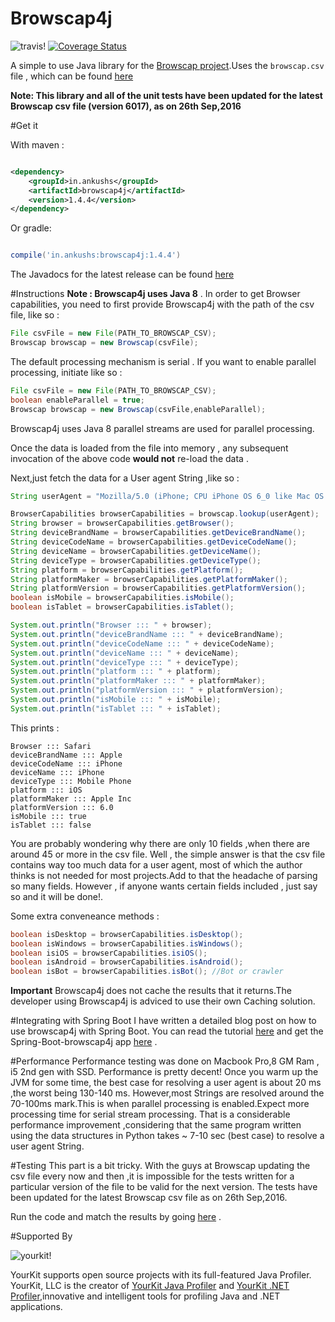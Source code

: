 # Browscap4j

![travis!](https://travis-ci.org/ankushs92/Browscap4j.svg?branch=master "travis")
[![Coverage Status](https://coveralls.io/repos/github/ankushs92/Browscap4j/badge.svg?branch=master)](https://coveralls.io/github/ankushs92/Browscap4j?branch=master)

A simple to use Java library for the [Browscap project](http://browscap.org/).Uses the `browscap.csv` file , which can be found [here](http://browscap.org/stream?q=BrowsCapCSV)

**Note: This library and all of the unit tests have been updated for the latest Browscap csv file (version 6017), as on 26th Sep,2016**

#Get it 

With maven :

```xml

<dependency>
	<groupId>in.ankushs</groupId>
	<artifactId>browscap4j</artifactId>
	<version>1.4.4</version>
</dependency>

```

Or gradle:

```groovy

compile('in.ankushs:browscap4j:1.4.4')

```

The Javadocs for the latest release can be found [here](http://www.javadoc.io/doc/in.ankushs/browscap4j/1.4.4)

#Instructions
**Note : Browscap4j uses Java 8** .
In order to get Browser capabilities, you need to first provide Browscap4j with the path of the csv file, like so :

```java
File csvFile = new File(PATH_TO_BROWSCAP_CSV);
Browscap browscap = new Browscap(csvFile);
```
The default processing mechanism is serial . If you want to enable parallel processing, initiate like so :

```java
File csvFile = new File(PATH_TO_BROWSCAP_CSV);
boolean enableParallel = true;
Browscap browscap = new Browscap(csvFile,enableParallel);
```

Browscap4j uses Java 8 parallel streams are used for parallel processing.

Once the data is loaded from the file into memory , any subsequent invocation of the above code **would not** re-load the data . 

Next,just fetch the data for a User agent String ,like so :

```java
String userAgent = "Mozilla/5.0 (iPhone; CPU iPhone OS 6_0 like Mac OS X) AppleWebKit/536.26 (KHTML, like Gecko) Version/6.0 Mobile/10A5376e Safari/8536.25";

BrowserCapabilities browserCapabilities = browscap.lookup(userAgent); 
String browser = browserCapabilities.getBrowser();
String deviceBrandName = browserCapabilities.getDeviceBrandName(); 
String deviceCodeName = browserCapabilities.getDeviceCodeName();
String deviceName = browserCapabilities.getDeviceName();
String deviceType = browserCapabilities.getDeviceType();
String platform = browserCapabilities.getPlatform();
String platformMaker = browserCapabilities.getPlatformMaker();
String platformVersion = browserCapabilities.getPlatformVersion();
boolean isMobile = browserCapabilities.isMobile();
boolean isTablet = browserCapabilities.isTablet();

System.out.println("Browser ::: " + browser);
System.out.println("deviceBrandName ::: " + deviceBrandName);
System.out.println("deviceCodeName ::: " + deviceCodeName);
System.out.println("deviceName ::: " + deviceName);
System.out.println("deviceType ::: " + deviceType);
System.out.println("platform ::: " + platform);
System.out.println("platformMaker ::: " + platformMaker);
System.out.println("platformVersion ::: " + platformVersion);
System.out.println("isMobile ::: " + isMobile);
System.out.println("isTablet ::: " + isTablet);
```

This prints : 
```
Browser ::: Safari
deviceBrandName ::: Apple
deviceCodeName ::: iPhone
deviceName ::: iPhone
deviceType ::: Mobile Phone
platform ::: iOS
platformMaker ::: Apple Inc
platformVersion ::: 6.0
isMobile ::: true
isTablet ::: false
```
You are probably wondering why there are only 10 fields ,when there are around 45 or more in the csv file. Well , the simple answer is that the csv file contains way too much data for a user agent, most of which the author thinks is not needed for most projects.Add to that the headache of parsing so many fields. 
However , if anyone wants certain fields included , just say so and it will be done!.

Some extra conveneance methods :

```java
boolean isDesktop = browserCapabilities.isDesktop();
boolean isWindows = browserCapabilities.isWindows();
boolean isiOS = browserCapabilities.isiOS();
boolean isAndroid = browserCapabilities.isAndroid();
boolean isBot = browserCapabilities.isBot(); //Bot or crawler
```

**Important** 
Browscap4j does not cache the results that it returns.The developer using Browscap4j is adviced to use their own Caching solution.

#Integrating with Spring Boot
I have written a detailed blog post on how to use browscap4j with Spring Boot. You can read the tutorial [here](http://ankushs92.github.io/libraries/2016/05/12/browscap4j.html) and get the Spring-Boot-browscap4j app [here](https://github.com/ankushs92/Spring-Boot-browscap4j) .

#Performance
Performance testing was done on Macbook Pro,8 GM Ram , i5 2nd gen with SSD.
Performance is pretty  decent! Once you warm up the JVM for some time, the best case for resolving a user agent is about 20 ms ,the worst being 130-140 ms.
However,most Strings are resolved around the 70-100ms mark.This is when parallel processing is enabled.Expect more processing time for serial stream processing.
That is a considerable performance improvement ,considering that the same program written using the data structures in Python takes ~ 7-10 sec (best case) to resolve a user agent String.

#Testing
This part is a bit tricky. With the guys at Browscap updating the csv file every now and then ,it is impossible for the tests written for a particular version of the file to be valid for the next version.
The tests have been updated for the latest Browscap csv file as on 26th Sep,2016.
 
Run the code and match the results by going [here](http://browscap.org/ua-lookup) .

#Supported By

![yourkit!](https://www.yourkit.com/images/yklogo.png "yourkit")


YourKit supports open source projects with its full-featured Java Profiler.
YourKit, LLC is the creator of [YourKit Java Profiler](https://www.yourkit.com/java/profiler/index.jsp) and [YourKit .NET Profiler](https://www.yourkit.com/.net/profiler/index.jsp),innovative and intelligent tools for profiling Java and .NET applications.

